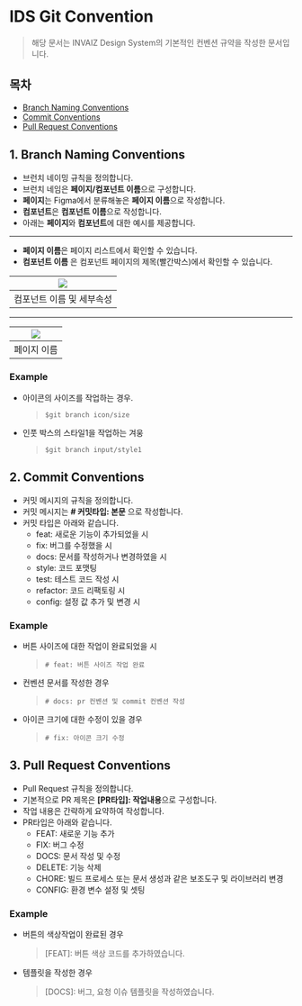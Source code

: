 # IDS Git Convention

> 해당 문서는 INVAIZ Design System의 기본적인 컨벤션 규약을 작성한 문서입니다.

## 목차

- [Branch Naming Conventions](#1-branch-naming-conventions)
- [Commit Conventions](#2-commit-conventions)
- [Pull Request Conventions](#3-pull-request-conventions)

## 1. Branch Naming Conventions

- 브런치 네이밍 규칙을 정의합니다.
- 브런치 네임은 **페이지/컴포넌트 이름**으로 구성합니다.
- **페이지**는 Figma에서 분류해놓은 **페이지 이름**으로 작성합니다.
- **컴포넌트**은 **컴포넌트 이름**으로 작성합니다.
- 아래는 **페이지**와 **컴포넌트**에 대한 예시를 제공합니다.

---

- **페이지 이름**은 페이지 리스트에서 확인할 수 있습니다.
- **컴포넌트 이름** 은 컴포넌트 페이지의 제목(빨간박스)에서 확인할 수 있습니다.

| <img src="https://user-images.githubusercontent.com/40492343/179663109-07d2ab0b-af04-43f7-949f-a14307cb8389.png"> |
| :---------------------------------------------------------------------------------------------------------------: |
|                                             컴포넌트 이름 및 세부속성                                             |

---

| <img src="https://user-images.githubusercontent.com/40492343/179663059-38a3f68e-c7bd-40e2-b9b5-1b97340dc02a.png"> |
| :---------------------------------------------------------------------------------------------------------------: |
|                                                    페이지 이름                                                    |

### Example

- 아이콘의 사이즈를 작업하는 경우.
  > `$git branch icon/size`
- 인풋 박스의 스타일1을 작업하는 겨웅
  > `$git branch input/style1`

## 2. Commit Conventions

- 커밋 메시지의 규칙을 정의합니다.
- 커밋 메시지는 **# 커밋타입: 본문** 으로 작성합니다.
- 커밋 타입은 아래와 같습니다.
  - feat: 새로운 기능이 추가되었을 시
  - fix: 버그를 수정했을 시
  - docs: 문서를 작성하거나 변경하였을 시
  - style: 코드 포맷팅
  - test: 테스트 코드 작성 시
  - refactor: 코드 리팩토링 시
  - config: 설정 값 추가 및 변경 시

### Example

- 버튼 사이즈에 대한 작업이 완료되었을 시
  > `# feat: 버튼 사이즈 작업 완료`
- 컨벤션 문서를 작성한 경우
  > `# docs: pr 컨벤션 및 commit 컨벤션 작성`
- 아이콘 크기에 대한 수정이 있을 경우
  > `# fix: 아이콘 크기 수정`

## 3. Pull Request Conventions

- Pull Request 규칙을 정의합니다.
- 기본적으로 PR 제목은 **[PR타입]: 작업내용**으로 구성합니다.
- 작업 내용은 간략하게 요약하여 작성합니다.
- PR타입은 아래와 같습니다.
  - FEAT: 새로운 기능 추가
  - FIX: 버그 수정
  - DOCS: 문서 작성 및 수정
  - DELETE: 기능 삭제
  - CHORE: 빌드 프로세스 또는 문서 생성과 같은 보조도구 및 라이브러리 변경
  - CONFIG: 환경 변수 설정 및 셋팅

### Example

- 버튼의 색상작업이 완료된 경우
  > [FEAT]: 버튼 색상 코드를 추가하였습니다.
- 템플릿을 작성한 경우
  > [DOCS]: 버그, 요청 이슈 템플릿을 작성하였습니다.
